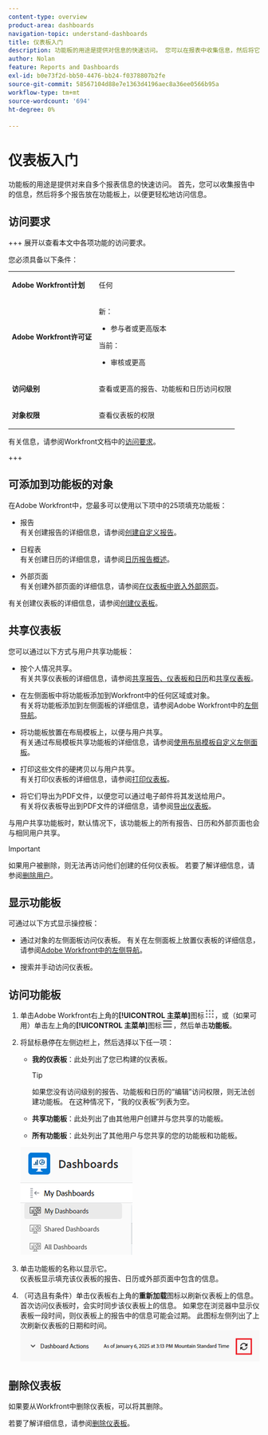 ```yaml
---
content-type: overview
product-area: dashboards
navigation-topic: understand-dashboards
title: 仪表板入门
description: 功能板的用途是提供对信息的快速访问。 您可以在报表中收集信息，然后将它们放在功能板上，以便更轻松地访问信息。
author: Nolan
feature: Reports and Dashboards
exl-id: b0e73f2d-bb50-4476-bb24-f0378807b2fe
source-git-commit: 58567104d88e7e1363d4196aec8a36ee0566b95a
workflow-type: tm+mt
source-wordcount: '694'
ht-degree: 0%

---
```


# 仪表板入门

<!-- Audited: 1/2025 -->

功能板的用途是提供对来自多个报表信息的快速访问。 首先，您可以收集报告中的信息，然后将多个报告放在功能板上，以便更轻松地访问信息。

## 访问要求

+++ 展开以查看本文中各项功能的访问要求。

您必须具备以下条件：

<table style="table-layout:auto">
 <col> 
 </col> 
 <col> 
 </col> 
 <tbody> 
  <tr> 
   <td> <p><strong>Adobe Workfront计划</strong></p> </td> 
   <td>任何</td> 
  </tr> 
  <tr> 
   <td> <p><strong>Adobe Workfront许可证</strong></p> </td> 
      <td> 
      <p>新：</p>
         <ul>
         <li><p>参与者或更高版本</p></li>
         </ul>
      <p>当前：</p>
         <ul>
         <li><p>审核或更高</p></li>
         </ul>
   </td> 
  </tr> 
  <tr> 
   <td><strong>访问级别</strong> </td> 
   <td> <p>查看或更高的报告、功能板和日历访问权限</p> </td> 
  </tr> 
  <tr> 
   <td> <p><strong>对象权限</strong> </p> </td> 
   <td> <p>查看仪表板的权限</p>  </td> 
  </tr> 
 </tbody> 
</table>

有关信息，请参阅Workfront文档中的[访问要求](/help/quicksilver/administration-and-setup/add-users/access-levels-and-object-permissions/access-level-requirements-in-documentation.md)。

+++

## 可添加到功能板的对象

在Adobe Workfront中，您最多可以使用以下项中的25项填充功能板：

* 报告\
  有关创建报告的详细信息，请参阅[创建自定义报告](../../../reports-and-dashboards/reports/creating-and-managing-reports/create-custom-report.md)。

* 日程表\
  有关创建日历的详细信息，请参阅[日历报告概述](../../../reports-and-dashboards/reports/calendars/calendar-reports-overview.md)。

* 外部页面\
  有关创建外部页面的详细信息，请参阅[在仪表板中嵌入外部网页](../../../reports-and-dashboards/dashboards/creating-and-managing-dashboards/embed-external-web-page-dashboard.md)。

有关创建仪表板的详细信息，请参阅[创建仪表板](../../../reports-and-dashboards/dashboards/creating-and-managing-dashboards/create-dashboard.md)。

## 共享仪表板

您可以通过以下方式与用户共享功能板：

* 按个人情况共享。\
  有关共享仪表板的详细信息，请参阅[共享报告、仪表板和日历](../../../workfront-basics/grant-and-request-access-to-objects/permissions-reports-dashboards-calendars.md)和[共享仪表板](../../../reports-and-dashboards/dashboards/creating-and-managing-dashboards/share-dashboard.md)。

* 在左侧面板中将功能板添加到Workfront中的任何区域或对象。\
  有关将功能板添加到左侧面板的详细信息，请参阅Adobe Workfront中的[左侧导航](../../../workfront-basics/the-new-workfront-experience/simplified-left-navigation.md)。

* 将功能板放置在布局模板上，以便与用户共享。\
  有关通过布局模板共享功能板的详细信息，请参阅[使用布局模板自定义左侧面板](../../../administration-and-setup/customize-workfront/use-layout-templates/customize-left-panel.md)。

* 打印这些文件的硬拷贝以与用户共享。\
  有关打印仪表板的详细信息，请参阅[打印仪表板](../../../reports-and-dashboards/dashboards/creating-and-managing-dashboards/print-dashboard.md)。

* 将它们导出为PDF文件，以便您可以通过电子邮件将其发送给用户。\
  有关将仪表板导出到PDF文件的详细信息，请参阅[导出仪表板](../../../reports-and-dashboards/dashboards/creating-and-managing-dashboards/export-dashboard.md)。

与用户共享功能板时，默认情况下，该功能板上的所有报告、日历和外部页面也会与相同用户共享。

>[!IMPORTANT]
>
>如果用户被删除，则无法再访问他们创建的任何仪表板。 若要了解详细信息，请参阅[删除用户](../../../administration-and-setup/add-users/create-and-manage-users/delete-a-user.md)。

## 显示功能板

可通过以下方式显示操控板：

* 通过对象的左侧面板访问仪表板。
有关在左侧面板上放置仪表板的详细信息，请参阅[Adobe Workfront中的左侧导航](../../../workfront-basics/the-new-workfront-experience/simplified-left-navigation.md)。

* 搜索并手动访问仪表板。

## 访问功能板

1. 单击Adobe Workfront右上角的&#x200B;**[!UICONTROL 主菜单]**&#x200B;图标![主菜单](/help/_includes/assets/main-menu-icon.png)，或（如果可用）单击左上角的&#x200B;**[!UICONTROL 主菜单]**&#x200B;图标![主菜单](/help/_includes/assets/main-menu-icon-left-nav.png)，然后单击&#x200B;**功能板**。
1. 将鼠标悬停在左侧边栏上，然后选择以下任一项：

   * **我的仪表板**：此处列出了您已构建的仪表板。

     >[!TIP]
     >
     >如果您没有访问级别的报告、功能板和日历的“编辑”访问权限，则无法创建功能板。 在这种情况下，“我的仪表板”列表为空。

   * **共享功能板**：此处列出了由其他用户创建并与您共享的功能板。
   * **所有功能板**：此处列出了其他用户与您共享的您的功能板和功能板。

   ![仪表板区域](assets/dashboards-area.png)

1. 单击功能板的名称以显示它。\
   仪表板显示填充该仪表板的报告、日历或外部页面中包含的信息。
1. （可选且有条件）单击仪表板右上角的&#x200B;**重新加载**&#x200B;图标以刷新仪表板上的信息。\
   首次访问仪表板时，会实时同步该仪表板上的信息。 如果您在浏览器中显示仪表板一段时间，则仪表板上的报告中的信息可能会过期。 此图标左侧列出了上次刷新仪表板的日期和时间。\
   ![重新加载图标](assets/dashboard-reload-icon.png)

## 删除仪表板

如果要从Workfront中删除仪表板，可以将其删除。

若要了解详细信息，请参阅[删除仪表板](../../../reports-and-dashboards/dashboards/creating-and-managing-dashboards/delete-dashboard.md)。
